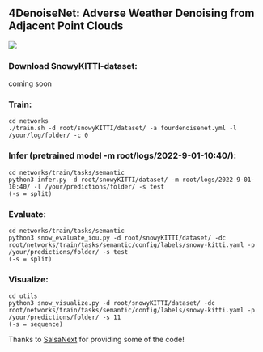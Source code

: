 ## 4DenoiseNet: Adverse Weather Denoising from Adjacent Point Clouds

![](https://github.com/alvariseppanen/4DenoiseNet/blob/main/animation1.gif)

### Download SnowyKITTI-dataset:

coming soon

### Train:
```
cd networks
./train.sh -d root/snowyKITTI/dataset/ -a fourdenoisenet.yml -l /your/log/folder/ -c 0
```

### Infer (pretrained model -m root/logs/2022-9-01-10:40/):
```
cd networks/train/tasks/semantic
python3 infer.py -d root/snowyKITTI/dataset/ -m root/logs/2022-9-01-10:40/ -l /your/predictions/folder/ -s test
(-s = split)
```

### Evaluate:
```
cd networks/train/tasks/semantic
python3 snow_evaluate_iou.py -d root/snowyKITTI/dataset/ -dc root/networks/train/tasks/semantic/config/labels/snowy-kitti.yaml -p /your/predictions/folder/ -s test
(-s = split)
```

### Visualize:
```
cd utils
python3 snow_visualize.py -d root/snowyKITTI/dataset/ -dc root/networks/train/tasks/semantic/config/labels/snowy-kitti.yaml -p /your/predictions/folder/ -s 11
(-s = sequence)
```

Thanks to [SalsaNext](https://github.com/TiagoCortinhal/SalsaNext) for providing some of the code! 
